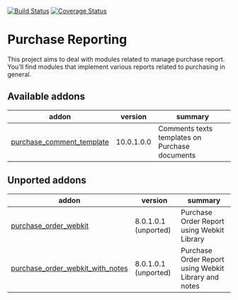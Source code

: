 [![Build Status](https://travis-ci.org/OCA/purchase-reporting.svg?branch=10.0)](https://travis-ci.org/OCA/purchase-reporting)
[![Coverage Status](https://coveralls.io/repos/OCA/purchase-reporting/badge.png?branch=10.0)](https://coveralls.io/r/OCA/purchase-reporting?branch=10.0)

Purchase Reporting
==================

This project aims to deal with modules related to manage purchase report. You'll find modules that implement various reports related to purchasing in general.

[//]: # (addons)

Available addons
----------------
addon | version | summary
--- | --- | ---
[purchase_comment_template](purchase_comment_template/) | 10.0.1.0.0 | Comments texts templates on Purchase documents


Unported addons
---------------
addon | version | summary
--- | --- | ---
[purchase_order_webkit](purchase_order_webkit/) | 8.0.1.0.1 (unported) | Purchase Order Report using Webkit Library
[purchase_order_webkit_with_notes](purchase_order_webkit_with_notes/) | 8.0.1.0.1 (unported) | Purchase Order Report using Webkit Library and notes

[//]: # (end addons)

